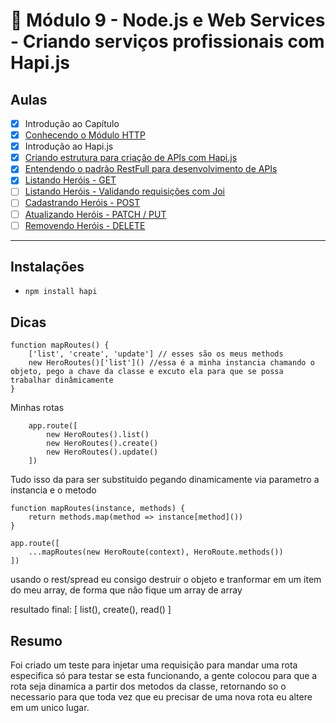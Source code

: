 # 🤯 Módulo 9 - Node.js e Web Services - Criando serviços profissionais com Hapi.js

## Aulas

- [x] Introdução ao Capítulo
- [x] [Conhecendo o Módulo HTTP](./modulo-http)
- [x] Introdução ao Hapi.js
- [x] [Criando estrutura para criação de APIs com Hapi.js](./api-com-hapi)
- [x] [Entendendo o padrão RestFull para desenvolvimento de APIs](./padrao-restfull)
- [x] [Listando Heróis - GET](./padrao-restfull)
- [ ] [Listando Heróis - Validando requisições com Joi](./padrao-restfull)
- [ ] [Cadastrando Heróis - POST](./padrao-restfull)
- [ ] [Atualizando Heróis - PATCH / PUT](./padrao-restfull)
- [ ] [Removendo Heróis - DELETE](./padrao-restfull)

***

## Instalações

- `npm install hapi` 


## Dicas

```
function mapRoutes() {
    ['list', 'create', 'update'] // esses são os meus methods
    new HeroRoutes()['list']() //essa é a minha instancia chamando o objeto, pego a chave da classe e excuto ela para que se possa trabalhar dinâmicamente
}
```

Minhas rotas

```
    app.route([
        new HeroRoutes().list()
        new HeroRoutes().create()
        new HeroRoutes().update()
    ])
```

Tudo isso da para ser substituido pegando dinamicamente via parametro a instancia e o metodo

```
function mapRoutes(instance, methods) {
    return methods.map(method => instance[method]())
}
```

```
app.route([
    ...mapRoutes(new HeroRoute(context), HeroRoute.methods())
])
```

usando o rest/spread eu consigo destruir o objeto e tranformar em um item do meu array, de forma que não fique um array de array

resultado final: [ list(), create(), read() ]

## Resumo

Foi criado um teste para injetar uma requisição para mandar uma rota especifica só para testar se esta funcionando, a gente colocou para que a rota seja dinamica a partir dos metodos da classe, retornando so o necessario para que toda vez que eu precisar de uma nova rota eu altere em um unico lugar.